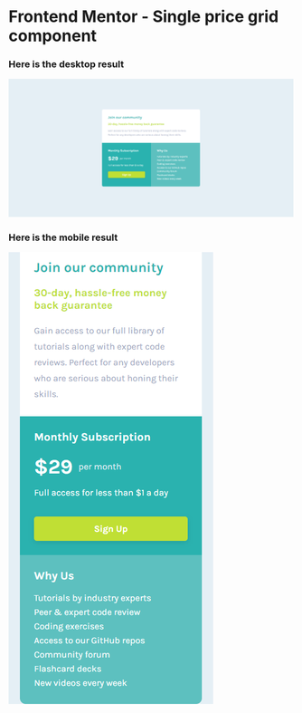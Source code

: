 # Frontend Mentor - Single price grid component

### Here is the desktop result
![Desktop](./result/desktop.png)

### Here is the mobile result
![Desktop](./result/mobile.png)
